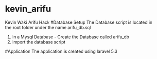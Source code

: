 # kevin_arifu
Kevin Waki Arifu Hack
#Database Setup
The Database script is located in the root folder under the name arifu_db.sql
1. In a Mysql Database - Create the Database called arifu_db
2. Import the database script

#Application
The application is created using laravel 5.3
